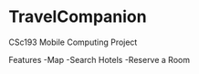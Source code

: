 TravelCompanion
===============

CSc193 Mobile Computing Project


Features
-Map
-Search Hotels
-Reserve a Room

